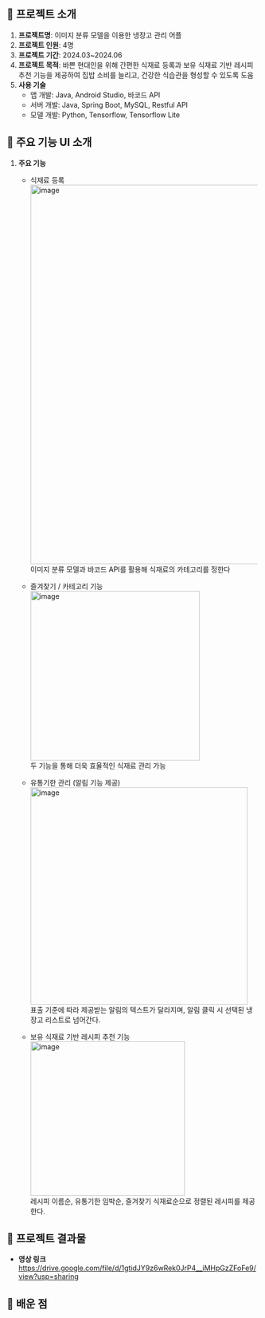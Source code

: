 ## 📌 프로젝트 소개
1. **프로젝트명**: 이미지 분류 모델을 이용한 냉장고 관리 어플
2. **프로젝트 인원**: 4명
3. **프로젝트 기간**: 2024.03~2024.06  
4. **프로젝트 목적**: 바쁜 현대인을 위해 간편한 식재료 등록과 보유 식재료 기반 레시피 추천 기능을 제공하여 집밥 소비를 늘리고, 건강한 식습관을 형성할 수 있도록 도움  
5. **사용 기술**
    - 앱 개발: Java, Android Studio, 바코드 API
    - 서버 개발: Java, Spring Boot, MySQL, Restful API
    - 모델 개발: Python, Tensorflow, Tensorflow Lite
## 📌 주요 기능 UI 소개
1. **주요 기능**
    - 식재료 등록
        <img width="761" alt="image" src="https://github.com/user-attachments/assets/d8f1b97a-cea7-4494-95a8-a94547f83403" />
  이미지 분류 모델과 바코드 API를 활용해 식재료의 카테고리를 정한다
    - 즐겨찾기 / 카테고리 기능  
        <img width="340" alt="image" src="https://github.com/user-attachments/assets/b65dbcb3-f58a-4313-8eea-8a32eda1dc5a" />  
  두 기능을 통해 더욱 효율적인 식재료 관리 가능
    - 유통기한 관리 (알림 기능 제공)  
       <img width="436" alt="image" src="https://github.com/user-attachments/assets/57eaa971-7e6a-4be6-b487-27e3a2caaa24" />  
  표출 기준에 따라 제공받는 알림의 텍스트가 달라지며, 알림 클릭 시 선택된 냉장고 리스트로 넘어간다.

    - 보유 식재료 기반 레시피 추천 기능  
      <img width="310" alt="image" src="https://github.com/user-attachments/assets/44a32082-348b-4cc6-a04a-bc512d88f75d" />  
  레시피 이름순, 유통기한 임박순, 즐겨찾기 식재료순으로 정렬된 레시피를 제공한다.
## 📌 프로젝트 결과물
- **영상 링크**  
  https://drive.google.com/file/d/1gtidJY9z6wRek0JrP4__iMHpGzZFoFe9/view?usp=sharing
## 📝 배운 점 
